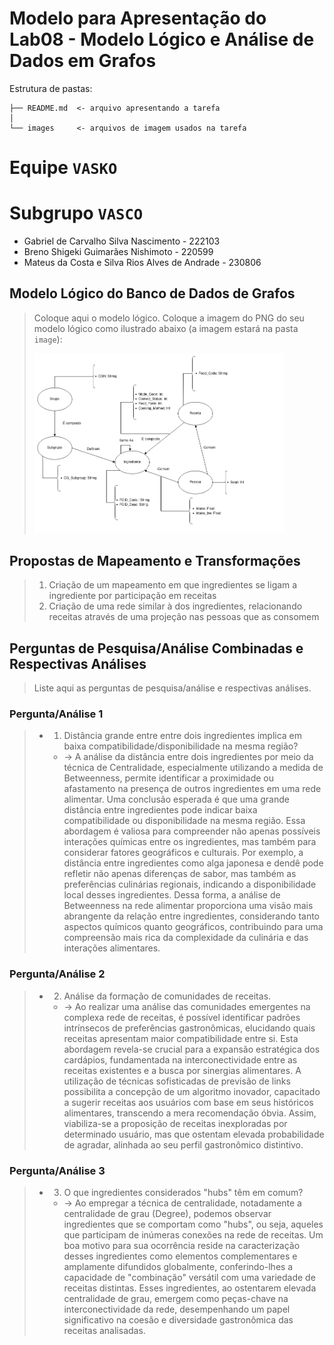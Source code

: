 # Modelo para Apresentação do Lab08 - Modelo Lógico e Análise de Dados em Grafos

Estrutura de pastas:

~~~
├── README.md  <- arquivo apresentando a tarefa
│
└── images     <- arquivos de imagem usados na tarefa
~~~

# Equipe `VASKO`

# Subgrupo `VASCO`
* Gabriel de Carvalho Silva Nascimento - 222103
* Breno Shigeki Guimarães Nishimoto - 220599
* Mateus da Costa e Silva Rios Alves de Andrade - 230806

## Modelo Lógico do Banco de Dados de Grafos
> Coloque aqui o modelo lógico.
> Coloque a imagem do PNG do seu modelo lógico como ilustrado abaixo (a imagem estará na pasta `image`):
>
><img src="images\grafo.png" width="400px" height="auto">
>

## Propostas de Mapeamento e Transformações

>1. Criação de um mapeamento em que ingredientes se ligam a ingrediente por participação em receitas
>2. Criação de uma rede similar à dos ingredientes, relacionando receitas através de uma projeção nas pessoas que as consomem

## Perguntas de Pesquisa/Análise Combinadas e Respectivas Análises

> Liste aqui as perguntas de pesquisa/análise e respectivas análises.
>
### Pergunta/Análise 1
> * 1. Distância grande entre entre dois ingredientes implica em baixa compatibilidade/disponibilidade na mesma região?
>   
>   * -> A análise da distância entre dois ingredientes por meio da técnica de Centralidade, especialmente utilizando a medida de Betweenness, permite identificar a proximidade ou afastamento na presença de outros ingredientes em uma rede alimentar. Uma conclusão esperada é que uma grande distância entre ingredientes pode indicar baixa compatibilidade ou disponibilidade na mesma região.
Essa abordagem é valiosa para compreender não apenas possíveis interações químicas entre os ingredientes, mas também para considerar fatores geográficos e culturais. Por exemplo, a distância entre ingredientes como alga japonesa e dendê pode refletir não apenas diferenças de sabor, mas também as preferências culinárias regionais, indicando a disponibilidade local desses ingredientes.
Dessa forma, a análise de Betweenness na rede alimentar proporciona uma visão mais abrangente da relação entre ingredientes, considerando tanto aspectos químicos quanto geográficos, contribuindo para uma compreensão mais rica da complexidade da culinária e das interações alimentares.

### Pergunta/Análise 2
> * 2. Análise da formação de comunidades de receitas.
>   
>   * -> Ao realizar uma análise das comunidades emergentes na complexa rede de receitas, é possível identificar padrões intrínsecos de preferências gastronômicas, elucidando quais receitas apresentam maior compatibilidade entre si. Esta abordagem revela-se crucial para a expansão estratégica dos cardápios, fundamentada na interconectividade entre as receitas existentes e a busca por sinergias alimentares. A utilização de técnicas sofisticadas de previsão de links possibilita a concepção de um algoritmo inovador, capacitado a sugerir receitas aos usuários com base em seus históricos alimentares, transcendo a mera recomendação óbvia. Assim, viabiliza-se a proposição de receitas inexploradas por determinado usuário, mas que ostentam elevada probabilidade de agradar, alinhada ao seu perfil gastronômico distintivo.

### Pergunta/Análise 3
> * 3. O que ingredientes considerados "hubs" têm em comum?
>   
>   * -> Ao empregar a técnica de centralidade, notadamente a centralidade de grau (Degree), podemos observar ingredientes que se comportam como "hubs", ou seja, aqueles que participam de inúmeras conexões na rede de receitas. Um boa motivo para sua ocorrência reside na caracterização desses ingredientes como elementos complementares e amplamente difundidos globalmente, conferindo-lhes a capacidade de "combinação" versátil com uma variedade de receitas distintas. Esses ingredientes, ao ostentarem elevada centralidade de grau, emergem como peças-chave na interconectividade da rede, desempenhando um papel significativo na coesão e diversidade gastronômica das receitas analisadas.

